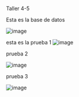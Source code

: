 Taller 4-5

Esta es la base de datos

![image](https://github.com/sayrasegura18/Taller/assets/125483212/1268d86a-a159-4335-9eac-77d6af93422f)

esta es la prueba 1
![image](https://github.com/sayrasegura18/Taller/assets/125483212/afc4412c-eba4-41db-8c30-d6f7084eb371)

prueba 2

![image](https://github.com/sayrasegura18/Taller/assets/125483212/db4bafb4-12f6-4038-9e9f-cfad40df643a)

prueba 3

![image](https://github.com/sayrasegura18/Taller/assets/125483212/35e311ab-9db4-4bee-8bef-e877527af23b)

